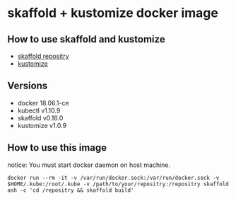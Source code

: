 # skaffold + kustomize docker image
## How to use skaffold and kustomize
- [skaffold repositry](https://github.com/GoogleContainerTools/skaffold)
- [kustomize](https://github.com/kubernetes-sigs/kustomize)

## Versions
- docker 18.06.1-ce
- kubectl v1.10.9
- skaffold v0.16.0
- kustomize v1.0.9

## How to use this image
notice: You must start docker daemon on host machine.

```
docker run --rm -it -v /var/run/docker.sock:/var/run/docker.sock -v $HOME/.kube:/root/.kube -v /path/to/your/repositry:/repositry skaffold ash -c 'cd /repositry && skaffold build'
```
